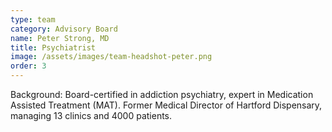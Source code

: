 ```yaml
---
type: team
category: Advisory Board
name: Peter Strong, MD
title: Psychiatrist
image: /assets/images/team-headshot-peter.png
order: 3
---
```


Background: Board-certified in addiction psychiatry, expert in Medication Assisted Treatment (MAT). Former Medical Director of Hartford Dispensary, managing 13 clinics and 4000 patients.